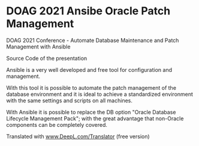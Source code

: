 # DOAG 2021 Ansibe Oracle Patch Management

DOAG 2021 Conference -  Automate Database Maintenance and Patch Management with Ansible

Source Code of the presentation


Ansible is a very well developed and free tool for configuration and management.

With this tool it is possible to automate the patch management of the database environment and it is ideal to achieve a standardized environment with the same settings and scripts on all machines.

With Ansible it is possible to replace the DB option "Oracle Database Lifecycle Management Pack"; with the great advantage that non-Oracle components can be completely covered.

Translated with www.DeepL.com/Translator (free version)